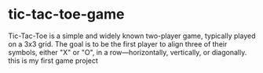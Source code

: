 # tic-tac-toe-game
 Tic-Tac-Toe is a simple and widely known two-player game, typically played on a 3x3 grid. The goal is to be the first player to align three of their symbols, either "X" or "O", in a row—horizontally, vertically, or diagonally.
this is my first game project
